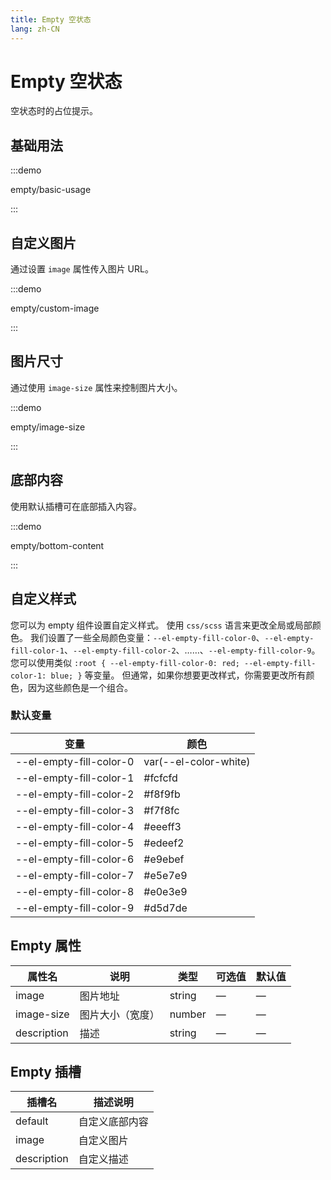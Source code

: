 ```yaml
---
title: Empty 空状态
lang: zh-CN
---
```


# Empty 空状态

空状态时的占位提示。

## 基础用法

:::demo

empty/basic-usage

:::

## 自定义图片

通过设置 `image` 属性传入图片 URL。

:::demo

empty/custom-image

:::

## 图片尺寸

通过使用 `image-size` 属性来控制图片大小。

:::demo

empty/image-size

:::

## 底部内容

使用默认插槽可在底部插入内容。

:::demo

empty/bottom-content

:::

## 自定义样式

您可以为 empty 组件设置自定义样式。 使用 `css/scss` 语言来更改全局或局部颜色。 我们设置了一些全局颜色变量：`--el-empty-fill-color-0`、`--el-empty-fill-color-1`、`--el-empty-fill-color-2`、……、`--el-empty-fill-color-9`。 您可以使用类似 `:root { --el-empty-fill-color-0: red; --el-empty-fill-color-1: blue; }` 等变量。 但通常，如果你想要更改样式，你需要更改所有颜色，因为这些颜色是一个组合。

### 默认变量

| 变量                    | 颜色                  |
| ----------------------- | --------------------- |
| --el-empty-fill-color-0 | var(--el-color-white) |
| --el-empty-fill-color-1 | #fcfcfd               |
| --el-empty-fill-color-2 | #f8f9fb               |
| --el-empty-fill-color-3 | #f7f8fc               |
| --el-empty-fill-color-4 | #eeeff3               |
| --el-empty-fill-color-5 | #edeef2               |
| --el-empty-fill-color-6 | #e9ebef               |
| --el-empty-fill-color-7 | #e5e7e9               |
| --el-empty-fill-color-8 | #e0e3e9               |
| --el-empty-fill-color-9 | #d5d7de               |

## Empty 属性

| 属性名      | 说明             | 类型   | 可选值 | 默认值 |
| ----------- | ---------------- | ------ | ------ | ------ |
| image       | 图片地址         | string | —      | —      |
| image-size  | 图片大小（宽度） | number | —      | —      |
| description | 描述             | string | —      | —      |

## Empty 插槽

| 插槽名      | 描述说明       |
| ----------- | -------------- |
| default     | 自定义底部内容 |
| image       | 自定义图片     |
| description | 自定义描述     |
